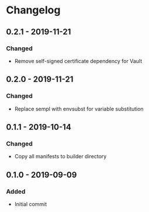 # Changelog

## 0.2.1 - 2019-11-21
### Changed
- Remove self-signed certificate dependency for Vault

## 0.2.0 - 2019-11-21
### Changed
- Replace sempl with envsubst for variable substitution

## 0.1.1 - 2019-10-14
### Changed
- Copy all manifests to builder directory 

## 0.1.0 - 2019-09-09
### Added
- Initial commit

